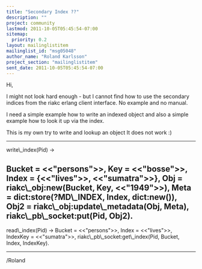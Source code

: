 ```yaml
---
title: "Secondary Index ??"
description: ""
project: community
lastmod: 2011-10-05T05:45:54-07:00
sitemap:
  priority: 0.2
layout: mailinglistitem
mailinglist_id: "msg05048"
author_name: "Roland Karlsson"
project_section: "mailinglistitem"
sent_date: 2011-10-05T05:45:54-07:00
---
```



Hi,

I might not look hard enough - but I cannot find how to use
the secondary indices from the riakc erlang client interface.
No example and no manual.

I need a simple example how to write an indexed object
and also a simple example how to look it up via the index.

This is my own try to write and lookup an object
It does not work :)

----------------------------------------------------------
write\\_index(Pid) -&gt; 
 
 
 Bucket = &lt;&lt;"persons"&gt;&gt;,
 Key = &lt;&lt;"bosse"&gt;&gt;,
 Index = {&lt;&lt;"lives"&gt;&gt;, &lt;&lt;"sumatra"&gt;&gt;},
 Obj = riakc\\_obj:new(Bucket, Key, &lt;&lt;"1949"&gt;&gt;),
 Meta = dict:store(?MD\\_INDEX, Index, dict:new()),
 Obj2 = riakc\\_obj:update\\_metadata(Obj, Meta),
 riakc\\_pb\\_socket:put(Pid, Obj2).
----------------------------------------------------------
read\\_index(Pid) -&gt;
 Bucket = &lt;&lt;"persons"&gt;&gt;,
 Index = &lt;&lt;"lives"&gt;&gt;,
 IndexKey = &lt;&lt;"sumatra"&gt;&gt;,
 riakc\\_pb\\_socket:get\\_index(Pid, Bucket, Index, IndexKey). 
 
 
----------------------------------------------------------


/Roland

